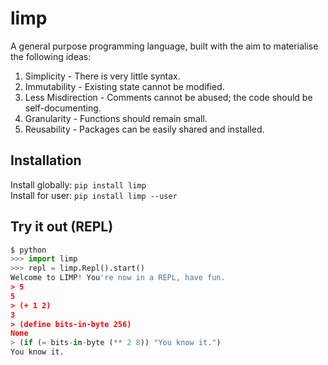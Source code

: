# limp

A general purpose programming language, built with the aim to materialise the following ideas:

1. Simplicity - There is very little syntax.
2. Immutability - Existing state cannot be modified.
3. Less Misdirection - Comments cannot be abused; the code should be self-documenting.
4. Granularity - Functions should remain small.
5. Reusability - Packages can be easily shared and installed.

## Installation

Install globally: `pip install limp`  
Install for user: `pip install limp --user`

## Try it out (REPL)

```python
$ python
>>> import limp
>>> repl = limp.Repl().start()
Welcome to LIMP! You're now in a REPL, have fun.
> 5
5
> (+ 1 2)
3
> (define bits-in-byte 256)
None
> (if (= bits-in-byte (** 2 8)) "You know it.")
You know it.
```
